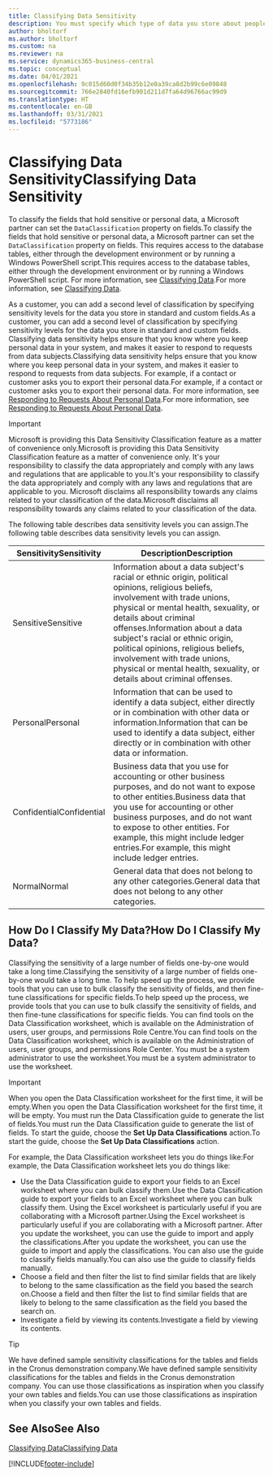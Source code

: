 ```yaml
---
title: Classifying Data Sensitivity
description: You must specify which type of data you store about people so that you can respond to data subject requests.
author: bholtorf
ms.author: bholtorf
ms.custom: na
ms.reviewer: na
ms.service: dynamics365-business-central
ms.topic: conceptual
ms.date: 04/01/2021
ms.openlocfilehash: 9c015d60d0f34b35b12e0a39ca8d2b99c6e09848
ms.sourcegitcommit: 766e2840fd16efb901d211d7fa64d96766ac99d9
ms.translationtype: HT
ms.contentlocale: en-GB
ms.lasthandoff: 03/31/2021
ms.locfileid: "5773186"
---
```

# <a name="classifying-data-sensitivity"></a><span data-ttu-id="e6d0e-103">Classifying Data Sensitivity</span><span class="sxs-lookup"><span data-stu-id="e6d0e-103">Classifying Data Sensitivity</span></span>
<span data-ttu-id="e6d0e-104">To classify the fields that hold sensitive or personal data, a Microsoft partner can set the ```DataClassification``` property on fields.</span><span class="sxs-lookup"><span data-stu-id="e6d0e-104">To classify the fields that hold sensitive or personal data, a Microsoft partner can set the ```DataClassification``` property on fields.</span></span> <span data-ttu-id="e6d0e-105">This requires access to the database tables, either through the development environment or by running a Windows PowerShell script.</span><span class="sxs-lookup"><span data-stu-id="e6d0e-105">This requires access to the database tables, either through the development environment or by running a Windows PowerShell script.</span></span> <span data-ttu-id="e6d0e-106">For more information, see [Classifying Data](/dynamics365/business-central/dev-itpro/developer/devenv-classifying-data).</span><span class="sxs-lookup"><span data-stu-id="e6d0e-106">For more information, see [Classifying Data](/dynamics365/business-central/dev-itpro/developer/devenv-classifying-data).</span></span>  

<span data-ttu-id="e6d0e-107">As a customer, you can add a second level of classification by specifying sensitivity levels for the data you store in standard and custom fields.</span><span class="sxs-lookup"><span data-stu-id="e6d0e-107">As a customer, you can add a second level of classification by specifying sensitivity levels for the data you store in standard and custom fields.</span></span> <span data-ttu-id="e6d0e-108">Classifying data sensitivity helps ensure that you know where you keep personal data in your system, and makes it easier to respond to requests from data subjects.</span><span class="sxs-lookup"><span data-stu-id="e6d0e-108">Classifying data sensitivity helps ensure that you know where you keep personal data in your system, and makes it easier to respond to requests from data subjects.</span></span> <span data-ttu-id="e6d0e-109">For example, if a contact or customer asks you to export their personal data.</span><span class="sxs-lookup"><span data-stu-id="e6d0e-109">For example, if a contact or customer asks you to export their personal data.</span></span> <span data-ttu-id="e6d0e-110">For more information, see [Responding to Requests About Personal Data](admin-responding-to-requests-about-personal-data.md).</span><span class="sxs-lookup"><span data-stu-id="e6d0e-110">For more information, see [Responding to Requests About Personal Data](admin-responding-to-requests-about-personal-data.md).</span></span>

> [!Important]
> <span data-ttu-id="e6d0e-111">Microsoft is providing this Data Sensitivity Classification feature as a matter of convenience only.</span><span class="sxs-lookup"><span data-stu-id="e6d0e-111">Microsoft is providing this Data Sensitivity Classification feature as a matter of convenience only.</span></span> <span data-ttu-id="e6d0e-112">It's your responsibility to classify the data appropriately and comply with any laws and regulations that are applicable to you.</span><span class="sxs-lookup"><span data-stu-id="e6d0e-112">It's your responsibility to classify the data appropriately and comply with any laws and regulations that are applicable to you.</span></span> <span data-ttu-id="e6d0e-113">Microsoft disclaims all responsibility towards any claims related to your classification of the data.</span><span class="sxs-lookup"><span data-stu-id="e6d0e-113">Microsoft disclaims all responsibility towards any claims related to your classification of the data.</span></span>  

<span data-ttu-id="e6d0e-114">The following table describes data sensitivity levels you can assign.</span><span class="sxs-lookup"><span data-stu-id="e6d0e-114">The following table describes data sensitivity levels you can assign.</span></span>

|<span data-ttu-id="e6d0e-115">Sensitivity</span><span class="sxs-lookup"><span data-stu-id="e6d0e-115">Sensitivity</span></span>|<span data-ttu-id="e6d0e-116">Description</span><span class="sxs-lookup"><span data-stu-id="e6d0e-116">Description</span></span>|
|----|----|
|<span data-ttu-id="e6d0e-117">Sensitive</span><span class="sxs-lookup"><span data-stu-id="e6d0e-117">Sensitive</span></span> | <span data-ttu-id="e6d0e-118">Information about a data subject's racial or ethnic origin, political opinions, religious beliefs, involvement with trade unions, physical or mental health, sexuality, or details about criminal offenses.</span><span class="sxs-lookup"><span data-stu-id="e6d0e-118">Information about a data subject's racial or ethnic origin, political opinions, religious beliefs, involvement with trade unions, physical or mental health, sexuality, or details about criminal offenses.</span></span> |
|<span data-ttu-id="e6d0e-119">Personal</span><span class="sxs-lookup"><span data-stu-id="e6d0e-119">Personal</span></span> | <span data-ttu-id="e6d0e-120">Information that can be used to identify a data subject, either directly or in combination with other data or information.</span><span class="sxs-lookup"><span data-stu-id="e6d0e-120">Information that can be used to identify a data subject, either directly or in combination with other data or information.</span></span>|
|<span data-ttu-id="e6d0e-121">Confidential</span><span class="sxs-lookup"><span data-stu-id="e6d0e-121">Confidential</span></span> | <span data-ttu-id="e6d0e-122">Business data that you use for accounting or other business purposes, and do not want to expose to other entities.</span><span class="sxs-lookup"><span data-stu-id="e6d0e-122">Business data that you use for accounting or other business purposes, and do not want to expose to other entities.</span></span> <span data-ttu-id="e6d0e-123">For example, this might include ledger entries.</span><span class="sxs-lookup"><span data-stu-id="e6d0e-123">For example, this might include ledger entries.</span></span>|
|<span data-ttu-id="e6d0e-124">Normal</span><span class="sxs-lookup"><span data-stu-id="e6d0e-124">Normal</span></span> | <span data-ttu-id="e6d0e-125">General data that does not belong to any other categories.</span><span class="sxs-lookup"><span data-stu-id="e6d0e-125">General data that does not belong to any other categories.</span></span>|

## <a name="how-do-i-classify-my-data"></a><span data-ttu-id="e6d0e-126">How Do I Classify My Data?</span><span class="sxs-lookup"><span data-stu-id="e6d0e-126">How Do I Classify My Data?</span></span>
<span data-ttu-id="e6d0e-127">Classifying the sensitivity of a large number of fields one-by-one would take a long time.</span><span class="sxs-lookup"><span data-stu-id="e6d0e-127">Classifying the sensitivity of a large number of fields one-by-one would take a long time.</span></span> <span data-ttu-id="e6d0e-128">To help speed up the process, we provide tools that you can use to bulk classify the sensitivity of fields, and then fine-tune classifications for specific fields.</span><span class="sxs-lookup"><span data-stu-id="e6d0e-128">To help speed up the process, we provide tools that you can use to bulk classify the sensitivity of fields, and then fine-tune classifications for specific fields.</span></span> <span data-ttu-id="e6d0e-129">You can find tools on the Data Classification worksheet, which is available on the Administration of users, user groups, and permissions Role Centre.</span><span class="sxs-lookup"><span data-stu-id="e6d0e-129">You can find tools on the Data Classification worksheet, which is available on the Administration of users, user groups, and permissions Role Center.</span></span> <span data-ttu-id="e6d0e-130">You must be a system administrator to use the worksheet.</span><span class="sxs-lookup"><span data-stu-id="e6d0e-130">You must be a system administrator to use the worksheet.</span></span>

> [!Important]
> <span data-ttu-id="e6d0e-131">When you open the Data Classification worksheet for the first time, it will be empty.</span><span class="sxs-lookup"><span data-stu-id="e6d0e-131">When you open the Data Classification worksheet for the first time, it will be empty.</span></span> <span data-ttu-id="e6d0e-132">You must run the Data Classification guide to generate the list of fields.</span><span class="sxs-lookup"><span data-stu-id="e6d0e-132">You must run the Data Classification guide to generate the list of fields.</span></span> <span data-ttu-id="e6d0e-133">To start the guide, choose the **Set Up Data Classifications** action.</span><span class="sxs-lookup"><span data-stu-id="e6d0e-133">To start the guide, choose the **Set Up Data Classifications** action.</span></span>

<span data-ttu-id="e6d0e-134">For example, the Data Classification worksheet lets you do things like:</span><span class="sxs-lookup"><span data-stu-id="e6d0e-134">For example, the Data Classification worksheet lets you do things like:</span></span>  

* <span data-ttu-id="e6d0e-135">Use the Data Classification guide to export your fields to an Excel worksheet where you can bulk classify them.</span><span class="sxs-lookup"><span data-stu-id="e6d0e-135">Use the Data Classification guide to export your fields to an Excel worksheet where you can bulk classify them.</span></span> <span data-ttu-id="e6d0e-136">Using the Excel worksheet is particularly useful if you are collaborating with a Microsoft partner.</span><span class="sxs-lookup"><span data-stu-id="e6d0e-136">Using the Excel worksheet is particularly useful if you are collaborating with a Microsoft partner.</span></span> <span data-ttu-id="e6d0e-137">After you update the worksheet, you can use the guide to import and apply the classifications.</span><span class="sxs-lookup"><span data-stu-id="e6d0e-137">After you update the worksheet, you can use the guide to import and apply the classifications.</span></span> <span data-ttu-id="e6d0e-138">You can also use the guide to classify fields manually.</span><span class="sxs-lookup"><span data-stu-id="e6d0e-138">You can also use the guide to classify fields manually.</span></span>  
* <span data-ttu-id="e6d0e-139">Choose a field and then filter the list to find similar fields that are likely to belong to the same classification as the field you based the search on.</span><span class="sxs-lookup"><span data-stu-id="e6d0e-139">Choose a field and then filter the list to find similar fields that are likely to belong to the same classification as the field you based the search on.</span></span>  
* <span data-ttu-id="e6d0e-140">Investigate a field by viewing its contents.</span><span class="sxs-lookup"><span data-stu-id="e6d0e-140">Investigate a field by viewing its contents.</span></span>  

> [!Tip]
> <span data-ttu-id="e6d0e-141">We have defined sample sensitivity classifications for the tables and fields in the Cronus demonstration company.</span><span class="sxs-lookup"><span data-stu-id="e6d0e-141">We have defined sample sensitivity classifications for the tables and fields in the Cronus demonstration company.</span></span> <span data-ttu-id="e6d0e-142">You can use those classifications as inspiration when you classify your own tables and fields.</span><span class="sxs-lookup"><span data-stu-id="e6d0e-142">You can use those classifications as inspiration when you classify your own tables and fields.</span></span>

## <a name="see-also"></a><span data-ttu-id="e6d0e-143">See Also</span><span class="sxs-lookup"><span data-stu-id="e6d0e-143">See Also</span></span>

[<span data-ttu-id="e6d0e-144">Classifying Data</span><span class="sxs-lookup"><span data-stu-id="e6d0e-144">Classifying Data</span></span>](/dynamics365/business-central/dev-itpro/developer/devenv-classifying-data)  


[!INCLUDE[footer-include](includes/footer-banner.md)]